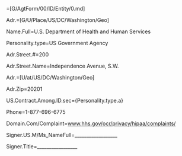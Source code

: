 =[G/AgtForm/00/ID/Entity/0.md]

Adr.=[G/U/Place/US/DC/Washington/Geo]

Name.Full=U.S. Department of Health and Human Services

Personality.type=US Government Agency

Adr.Street.#=200

Adr.Street.Name=Independence Avenue, S.W.

Adr.=[U/at/US/DC/Washington/Geo]

Adr.Zip=20201

US.Contract.Among.ID.sec={Personality.type.a}

Phone=1-877-696-6775

Domain.Com/Complaint=www.hhs.gov/ocr/privacy/hipaa/complaints/

Signer.US.M/Ms_NameFull=__________________

Signer.Title=_________________
